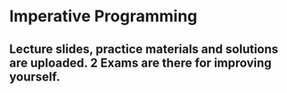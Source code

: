 # Imperative Programming

## Lecture slides, practice materials and solutions are uploaded. 2 Exams are there for improving yourself.
